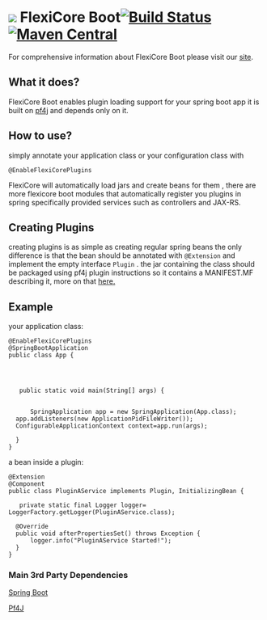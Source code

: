 
# ![](https://support.wizzdi.com/wp-content/uploads/2020/05/flexicore-icon-extra-small.png) FlexiCore Boot[![Build Status](https://jenkins.wizzdi.com/buildStatus/icon?job=wizzdi+organization%2Fflexicore-boot%2Fmaster)](https://jenkins.wizzdi.com/job/wizzdi%20organization/job/flexicore-boot/job/master/)[![Maven Central](https://img.shields.io/maven-central/v/com.wizzdi/flexicore-boot.svg?label=Maven%20Central)](https://search.maven.org/search?q=g:%22com.wizzdi%22%20AND%20a:%22flexicore-boot%22)


For comprehensive information about FlexiCore Boot please visit our [site](http://wizzdi.com/).

## What it does?
FlexiCore Boot enables plugin loading support for your spring boot app it is built on [pf4j](https://pf4j.org/) and depends only on it.
## How to use?
simply annotate your application class or your configuration class with

    @EnableFlexiCorePlugins
FlexiCore will automatically load jars and create beans for them , there are more flexicore boot modules that automatically register you plugins in spring specifically provided services such as controllers and JAX-RS.
## Creating Plugins
creating plugins is as simple as creating regular spring beans the only difference is that the bean should be annotated with `@Extension` and implement the empty interface `Plugin` .
the jar containing the class should be packaged using pf4j plugin instructions so it contains a MANIFEST.MF describing it, more on that [here.](https://pf4j.org/doc/packaging.html)
## Example
your application class:

    @EnableFlexiCorePlugins  
    @SpringBootApplication  
    public class App {  
      
      
      
      
       public static void main(String[] args) {  
      
      
          SpringApplication app = new SpringApplication(App.class);  
      app.addListeners(new ApplicationPidFileWriter());  
      ConfigurableApplicationContext context=app.run(args);  
      
      }
    }
a bean inside a plugin:

    @Extension  
    @Component  
    public class PluginAService implements Plugin, InitializingBean {  
      
       private static final Logger logger= LoggerFactory.getLogger(PluginAService.class);  
      
      @Override  
      public void afterPropertiesSet() throws Exception {  
          logger.info("PluginAService Started!");  
      }  
    }

### Main 3rd Party Dependencies

[Spring Boot](https://github.com/spring-projects/spring-boot)

[Pf4J](https://github.com/pf4j/pf4j)
